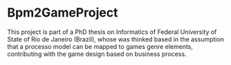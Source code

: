# Bpm2GameProject
This project is part of a PhD thesis on Informatics of Federal University of State of Rio de Janeiro (Brazil), whose was thinked based in the assumption that a processo model can be mapped to games genre elements, contributing with the game design based on business process.
